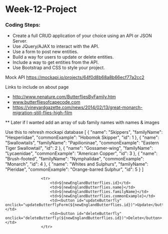 # Week-12-Project

### Coding Steps:
- Create a full CRUD application of your choice using an API or JSON Server.
- Use JQuery/AJAX to interact with the API. 
- Use a form to post new entities.
- Build a way for users to update or delete entities.
- Include a way to get entities from the API.
- Use Bootstrap and CSS to style your project.

Mock API
https://mockapi.io/projects/64f0d8b68a8b66ecf77a2cc2

Links to include on about page
- http://www.nenature.com/ButterfliesByFamily.htm
- www.butterfliesofcapecode.com
- https://vineyardgazette.com/news/2014/02/13/great-monarch-migration-still-flies-high-film



** Later if I wanted add an array of sub family names with names & images

Use this to rehresh mockapi database
[
 {
  "name": "Skippers",
  "familyName": "Hesperiidae",
  "commonExample": "Hobomok Skipper",
  "id": 1
 },
 {
  "name": "Swallowtails",
  "familyName": "Papilioninae",
  "commonExample": "Eastern Tiger Swallowtail",
  "id": 2
 },
 {
  "name": "Gossamer-wing",
  "familyName": "Lycaenidae",
  "commonExample": "American Copper",
  "id": 3
 },
 {
  "name": "Brush-footed",
  "familyName": "Nymphalidae",
  "commonExample": "Monarch",
  "id": 4
 },
 {
  "name": "Whites and Sulphurs",
  "familyName": "Pieridae",
  "commonExample": "Orange-barred Sulphur",
  "id": 5
 }
]


                    <tr>
                        <td>${newEnglandButterflies.id}</td>
                        <td>${newEnglandButterflies.name}</td>
                        <td>${newEnglandButterflies.familyName}</td>
                        <td>${newEnglandButterflies.commonExample}</td>
                        <td><button id="updateButterfly" onclick="updateButterflyForm(${newEnglandButterflies.id})">Update</button></td>
                        <td><button id="deleteButterfly" onclick="deleteButterfly(${newEnglandButterflies.id})">Delete</button></td>
                    </tr>